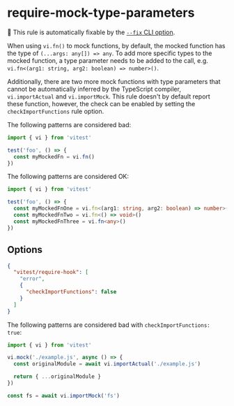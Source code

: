 # require-mock-type-parameters

🔧 This rule is automatically fixable by the [`--fix` CLI option](https://eslint.org/docs/latest/user-guide/command-line-interface#--fix).

<!-- end auto-generated rule header -->

When using `vi.fn()` to mock functions, by default, the mocked function has the type of `(...args: any[]) => any`. To add more specific types to the mocked function, a type parameter needs to be added to the call, e.g. `vi.fn<(arg1: string, arg2: boolean) => number>()`.

Additionally, there are two more mock functions with type parameters that cannot be automatically inferred by the TypeScript compiler, `vi.importActual` and `vi.importMock`. This rule doesn't by default report these function, however, the check can be enabled by setting the `checkImportFunctions` rule option.

The following patterns are considered bad:

```ts
import { vi } from 'vitest'

test('foo', () => {
  const myMockedFn = vi.fn()
})
```

The following patterns are considered OK:

```ts
import { vi } from 'vitest'

test('foo', () => {
  const myMockedFnOne = vi.fn<(arg1: string, arg2: boolean) => number>()
  const myMockedFnTwo = vi.fn<() => void>()
  const myMockedFnThree = vi.fn<any>()
})
```

## Options

```json
{
  "vitest/require-hook": [
    "error",
    {
      "checkImportFunctions": false
    }
  ]
}
```

The following patterns are considered bad with `checkImportFunctions: true`:

```ts
import { vi } from 'vitest'

vi.mock('./example.js', async () => {
  const originalModule = await vi.importActual('./example.js')

  return { ...originalModule }
})
```

```ts
const fs = await vi.importMock('fs')
```
